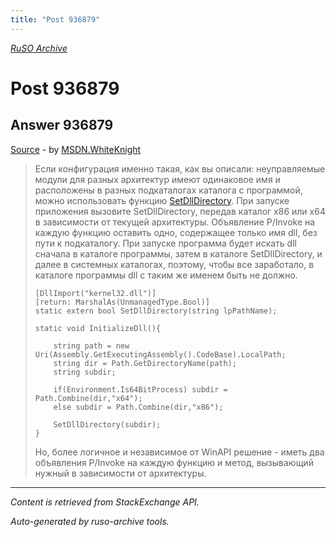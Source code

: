 ```yaml
---
title: "Post 936879"
---
```

<p><i><a href="https://github.com/MSDN-WhiteKnight/ruso-archive/">RuSO Archive</a></i></p>
<h1>Post 936879</h1>
<h2>Answer 936879</h2>
<p><a href="https://ru.stackoverflow.com/a/936879/">Source</a> - by <a href="https://ru.stackoverflow.com/users/240512/msdn-whiteknight">MSDN.WhiteKnight</a></p>
<blockquote>
<p>Если конфигурация именно такая, как вы описали: неуправляемые модули для разных архитектур имеют одинаковое имя и расположены в разных подкаталогах каталога с программой, можно использовать функцию <a href="https://docs.microsoft.com/en-us/windows/desktop/api/winbase/nf-winbase-setdlldirectoryw" rel="nofollow noreferrer">SetDllDirectory</a>. При запуске приложения вызовите SetDllDirectory, передав каталог x86 или x64 в зависимости от текущей архитектуры. Объявление P/Invoke на каждую функцию оставить одно, содержащее только имя dll, без пути к подкаталогу. При запуске программа будет искать dll сначала в каталоге программы, затем в каталоге SetDllDirectory, и далее в системных каталогах, поэтому, чтобы все заработало, в каталоге программы dll с таким же именем быть не должно.</p>

<pre><code>[DllImport("kernel32.dll")]
[return: MarshalAs(UnmanagedType.Bool)]
static extern bool SetDllDirectory(string lpPathName);

static void InitializeDll(){

    string path = new Uri(Assembly.GetExecutingAssembly().CodeBase).LocalPath;
    string dir = Path.GetDirectoryName(path);
    string subdir;

    if(Environment.Is64BitProcess) subdir = Path.Combine(dir,"x64");
    else subdir = Path.Combine(dir,"x86");

    SetDllDirectory(subdir);
}
</code></pre>

<p>Но, более логичное и независимое от WinAPI решение - иметь два объявления P/Invoke на каждую функцию и метод, вызывающий нужный в зависимости от архитектуры. </p>

</blockquote>
<hr/>
<p><i>Content is retrieved from StackExchange API. </i></p>
<p><i>Auto-generated by ruso-archive tools. </i></p>
